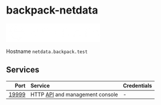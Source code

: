# backpack-netdata

![Netdata](../doc/assets/logos/netdata.png)

Hostname `netdata.backpack.test`

## Services

| Port | Service | Credentials
| ---: | :------ | :----------
| [19999](http://netdata.backpack.test:19999) | HTTP [API](https://learn.netdata.cloud/docs/agent/web/api) and management console | -
